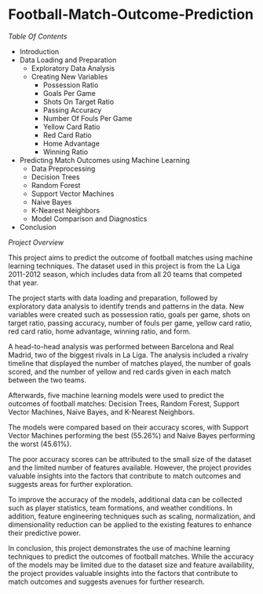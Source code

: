 # Football-Match-Outcome-Prediction
*Table Of Contents*
- Introduction
- Data Loading and Preparation
  - Exploratory Data Analysis
  - Creating New Variables
    - Possession Ratio
    - Goals Per Game
    - Shots On Target Ratio
    - Passing Accuracy
    - Number Of Fouls Per Game
    - Yellow Card Ratio
    - Red Card Ratio
    - Home Advantage
    - Winning Ratio
- Predicting Match Outcomes using Machine Learning
  - Data Preprocessing
  - Decision Trees
  - Random Forest
  - Support Vector Machines
  - Naive Bayes
  - K-Nearest Neighbors
  - Model Comparison and Diagnostics
- Conclusion


*Project Overview*

This project aims to predict the outcome of football matches using machine learning techniques. The dataset used in this project is from the La Liga 2011-2012 season, which includes data from all 20 teams that competed that year.

The project starts with data loading and preparation, followed by exploratory data analysis to identify trends and patterns in the data. New variables were created such as possession ratio, goals per game, shots on target ratio, passing accuracy, number of fouls per game, yellow card ratio, red card ratio, home advantage, winning ratio, and form.

A head-to-head analysis was performed between Barcelona and Real Madrid, two of the biggest rivals in La Liga. The analysis included a rivalry timeline that displayed the number of matches played, the number of goals scored, and the number of yellow and red cards given in each match between the two teams.

Afterwards, five machine learning models were used to predict the outcomes of football matches: Decision Trees, Random Forest, Support Vector Machines, Naive Bayes, and K-Nearest Neighbors.

The models were compared based on their accuracy scores, with Support Vector Machines performing the best (55.26%) and Naive Bayes performing the worst (45.61%).

The poor accuracy scores can be attributed to the small size of the dataset and the limited number of features available. However, the project provides valuable insights into the factors that contribute to match outcomes and suggests areas for further exploration.

To improve the accuracy of the models, additional data can be collected such as player statistics, team formations, and weather conditions. In addition, feature engineering techniques such as scaling, normalization, and dimensionality reduction can be applied to the existing features to enhance their predictive power.

In conclusion, this project demonstrates the use of machine learning techniques to predict the outcomes of football matches. While the accuracy of the models may be limited due to the dataset size and feature availability, the project provides valuable insights into the factors that contribute to match outcomes and suggests avenues for further research.
